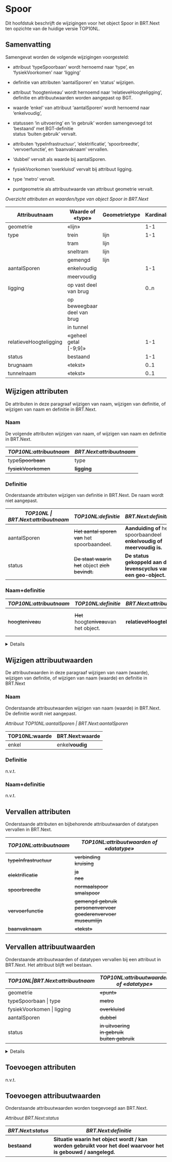 Spoor
=====

Dit hoofdstuk beschrijft de wijzigingen voor het object Spoor in BRT.Next ten
opzichte van de huidige versie TOP10NL.

Samenvatting
------------

Samengevat worden de volgende wijzigingen voorgesteld:

-   attribuut ‘typeSpoorbaan’ wordt hernoemd naar ‘type’, en ‘fysiekVoorkomen’
    naar ‘ligging’

-   definitie van attributen ‘aantalSporen’ en ‘status’ wijzigen.

-   attribuut ‘hoogteniveau’ wordt hernoemd naar ‘relatieveHoogteligging’,
    definitie en attribuutwaarden worden aangepast op BGT.

-   waarde ‘enkel’ van attribuut ‘aantalSporen’ wordt hernoemd naar
    ‘enkelvoudig’,

-   statussen ‘in uitvoering’ en ‘in gebruik’ worden samengevoegd tot ‘bestaand’
    met BGT-definitie<br />status ‘buiten gebruik’ vervalt.

-   attributen ‘typeInfrastructuur’, ‘elektrificatie’, ‘spoorbreedte’,
    ‘vervoerfunctie’, en ‘baanvaknaam’ vervallen.

-   ‘dubbel’ vervalt als waarde bij aantalSporen.

-   fysiekVoorkomen ‘overkluisd’ vervalt bij attribuut ligging. 

-   type ‘metro’ vervalt.

-   puntgeometrie als attribuutwaarde van attribuut geometrie vervalt.

*Overzicht attributen en waarden/type van object Spoor in BRT.Next*

| Attribuutnaam          | Waarde of «type»            | Geometrietype | Kardinaliteit |
|------------------------|-----------------------------|---------------|---------------|
| geometrie              | «lijn»                      |               | 1-1           |
| type                   | trein                       | lijn          | 1-1           |
|                        | tram                        | lijn          |               |
|                        | sneltram                    | lijn          |               |
|                        | gemengd                     | lijn          |               |
| aantalSporen           | enkelvoudig                 |               | 1-1           |
|                        | meervoudig                  |               |               |
| ligging                | op vast deel van brug       |               | 0..n          |
|                        | op beweegbaar deel van brug |               |               |
|                        | in tunnel                   |               |               |
| relatieveHoogteligging | «geheel getal [-9;9]»              |               | 1-1           |
| status                 | bestaand                    |               | 1-1           |
| brugnaam               | «tekst»                     |               | 0..1          |
| tunnelnaam             | «tekst»                     |               | 0..1          |

Wijzigen attributen
-------------------

De attributen in deze paragraaf wijzigen van naam, wijzigen van definitie, of
wijzigen van naam en definitie in BRT.Next.

### Naam

De volgende attributen wijzigen van naam, of wijzigen van naam en definitie in
BRT.Next.

| *TOP10NL:attribuutnaam* | *BRT.Next:attribuutnaam* |
|-------------------------|--------------------------|
| type~~Spoorbaan~~   | type                     |
| ~~fysiekVoorkomen~~ | **ligging**              |

### Definitie

Onderstaande attributen wijzigen van definitie in BRT.Next. De naam wordt niet
aangepast.

| *TOP10NL \| BRT.Next:attribuutnaam* | *TOP10NL:definitie*                                      | *BRT.Next:definitie*                                                  |
|-------------------------------------|----------------------------------------------------------|-----------------------------------------------------------------------|
| aantalSporen                        | ~~Het aantal sporen van~~ het spoorbaandeel.         | **Aanduiding of** het spoorbaandeel **enkelvoudig of meervoudig is.** |
| status                              | ~~De staat waarin het~~ object ~~zich bevindt.~~ | **De status gekoppeld aan de levenscyclus van een geo-**object**.**   |

### Naam+definitie

| *TOP10NL:attribuutnaam* | *TOP10NL:definitie*                             | *BRT.Next:attribuutnaam*       | *BRT.Next:definitie*                                    |
|-------------------------|-------------------------------------------------|--------------------------------|---------------------------------------------------------|
| ~~hoogteniveau~~    | ~~Het~~ hoogte~~niveau~~van het object. | **relatieveHoogteligging** | **Aanduiding voor de relatieve** hoogte van het object. |

<details class="note">
 Het bereik van hoogteniveau|relatieveHoogteligging wijzigt van een geheel
getal kleiner of gelijk aan 0 naar geheel getal van -9 tot en met 9.
</details>

Wijzigen attribuutwaarden
-------------------------

De attribuutwaarden in deze paragraaf wijzigen van naam (waarde), wijzigen van
definitie, of wijzigen van naam (waarde) en definitie in BRT.Next

### Naam

Onderstaande attribuutwaarden wijzigen van naam (waarde) in BRT.Next. De
definitie wordt niet aangepast.

*Attribuut TOP10NL:aantalSporen | BRT.Next:aantalSporen*

| TOP10NL:waarde | BRT.Next:waarde |
|----------------|-----------------|
| enkel          | enkel**voudig** |

### Definitie

n.v.t.

### Naam+definitie

n.v.t. 


Vervallen attributen
--------------------

Onderstaande attributen en bijbehorende attribuutwaarden of datatypen vervallen
in BRT.Next.

| *TOP10NL:attribuutnaam*    | *TOP10NL:attribuutwaarden of «datatype»*                                                   |
|----------------------------|--------------------------------------------------------------------------------------------|
| ~~typeInfrastructuur~~ | ~~verbinding~~<br />~~kruising~~                                                       |
| ~~elektrificatie~~     | ~~ja~~<br />~~nee~~                                                                    |
| ~~spoorbreedte~~       | ~~normaalspoor~~<br />~~smalspoor~~                                                    |
| ~~vervoerfunctie~~     | ~~gemengd gebruik~~<br />~~personenvervoer~~<br />~~goederenvervoer~~<br />~~museumlijn~~ |
| ~~baanvaknaam~~        | ~~«tekst»~~                                                                            |

Vervallen attribuutwaarden
--------------------------

Onderstaande attribuutwaarden of datatypen vervallen bij een attribuut in
BRT.Next. Het attribuut blijft wel bestaan.

| *TOP10NL\|BRT.Next:attribuutnaam* | *TOP10NL:attribuutwaarden of «datatype»*                              |
|-----------------------------------|-----------------------------------------------------------------------|
| geometrie                         | ~~«punt»~~                                                        |
| typeSpoorbaan \| type             | ~~metro~~                                                         |
| fysiekVoorkomen \| ligging        | ~~overkluisd~~                                                    |
| aantalSporen                      | ~~dubbel~~                                                        |
| status                            | ~~in uitvoering~~<br />~~in gebruik~~<br />~~buiten gebruik~~ |

<details class="note">
status ‘in uitvoering’ en ‘in gebruik’ worden samengevoegd tot status
‘bestaand’.
</details>

Toevoegen attributen
--------------------

n.v.t.

Toevoegen attribuutwaarden
--------------------------

Onderstaande attribuutwaarden worden toegevoegd aan BRT.Next.

*Attribuut BRT.Next:status*

| *BRT.Next:status* | *BRT.Next:definitie*                                                                                          |
|-------------------|---------------------------------------------------------------------------------------------------------------|
| **bestaand**      | **Situatie waarin het object wordt / kan worden gebruikt voor het doel waarvoor het is gebouwd / aangelegd.** |

